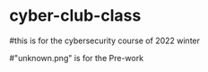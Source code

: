 # cyber-club-class
#this is for the cybersecurity course of 2022 winter

#"unknown.png" is for the Pre-work
